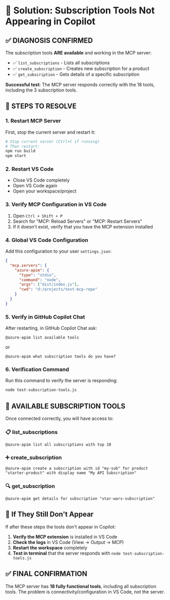 # 🔧 Solution: Subscription Tools Not Appearing in Copilot

## ✅ **DIAGNOSIS CONFIRMED**

The subscription tools **ARE available** and working in the MCP server:

- ✅ `list_subscriptions` - Lists all subscriptions
- ✅ `create_subscription` - Creates new subscription for a product  
- ✅ `get_subscription` - Gets details of a specific subscription

**Successful test**: The MCP server responds correctly with the 18 tools, including the 3 subscription tools.

## 🔧 **STEPS TO RESOLVE**

### **1. Restart MCP Server**

First, stop the current server and restart it:

```bash
# Stop current server (Ctrl+C if running)
# Then restart:
npm run build
npm start
```

### **2. Restart VS Code**

- Close VS Code completely
- Open VS Code again
- Open your workspace/project

### **3. Verify MCP Configuration in VS Code**

1. Open `Ctrl + Shift + P`
2. Search for "MCP: Reload Servers" or "MCP: Restart Servers"
3. If it doesn't exist, verify that you have the MCP extension installed

### **4. Global VS Code Configuration**

Add this configuration to your user `settings.json`:

```json
{
  "mcp.servers": {
    "azure-apim": {
      "type": "stdio", 
      "command": "node",
      "args": ["dist/index.js"],
      "cwd": "d:/projects/test-mcp-repo"
    }
  }
}
```

### **5. Verify in GitHub Copilot Chat**

After restarting, in GitHub Copilot Chat ask:

```
@azure-apim list available tools
```

or 

```
@azure-apim what subscription tools do you have?
```

### **6. Verification Command**

Run this command to verify the server is responding:

```bash
node test-subscription-tools.js
```

## 🎯 **AVAILABLE SUBSCRIPTION TOOLS**

Once connected correctly, you will have access to:

### **📋 list_subscriptions**
```
@azure-apim list all subscriptions with top 10
```

### **➕ create_subscription** 
```
@azure-apim create a subscription with id "my-sub" for product "starter-product" with display name "My API Subscription"
```

### **🔍 get_subscription**
```
@azure-apim get details for subscription "star-wars-subscription"
```

## 🚨 **If They Still Don't Appear**

If after these steps the tools don't appear in Copilot:

1. **Verify the MCP extension** is installed in VS Code
2. **Check the logs** in VS Code (View → Output → MCP)
3. **Restart the workspace** completely
4. **Test in terminal** that the server responds with `node test-subscription-tools.js`

## ✅ **FINAL CONFIRMATION**

The MCP server has **18 fully functional tools**, including all subscription tools. The problem is connectivity/configuration in VS Code, not the server.